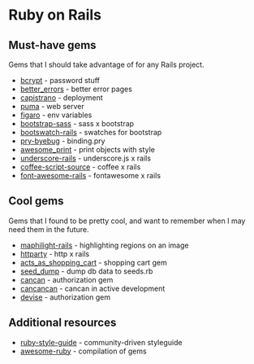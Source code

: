 # Ruby on Rails

## Must-have gems
Gems that I should take advantage of for any Rails project.
* [bcrypt](https://github.com/codahale/bcrypt-ruby) - password stuff
* [better\_errors](https://github.com/charliesome/better_errors) - better error pages
* [capistrano](http://capistranorb.com/) - deployment
* [puma](https://github.com/puma/puma) - web server
* [figaro](https://github.com/laserlemon/figaro) - env variables
* [bootstrap-sass](https://github.com/twbs/bootstrap-sass) - sass x bootstrap
* [bootswatch-rails](https://github.com/maxim/bootswatch-rails) - swatches for bootstrap
* [pry-byebug](https://github.com/deivid-rodriguez/pry-byebug) - binding.pry
* [awesome\_print](https://github.com/michaeldv/awesome_print) - print objects with style
* [underscore-rails](https://github.com/rweng/underscore-rails) - underscore.js x rails
* [coffee-script-source](https://rubygems.org/gems/coffee-script-source/versions/1.10.0) - coffee x rails
* [font-awesome-rails](https://github.com/bokmann/font-awesome-rails) - fontawesome x rails

## Cool gems
Gems that I found to be pretty cool, and want to remember when I may need them in the future.
* [maphilight-rails](https://github.com/twoweb/maphilight-rails) - highlighting regions on an image
* [httparty](https://github.com/jnunemaker/httparty) - http x rails
* [acts\_as\_shopping\_cart](https://github.com/crowdint/acts_as_shopping_cart) - shopping cart gem
* [seed\_dump](https://github.com/rroblak/seed_dump) - dump db data to seeds.rb
* [cancan](https://github.com/ryanb/cancan) - authorization gem
* [cancancan](https://github.com/CanCanCommunity/cancancan) - cancan in active development
* [devise](https://github.com/plataformatec/devise) - authorization gem

## Additional resources
* [ruby-style-guide](https://github.com/bbatsov/ruby-style-guide) - community-driven styleguide
* [awesome-ruby](http://awesome-ruby.com/) - compilation of gems
